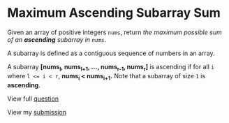 # **Maximum Ascending Subarray Sum**

Given an array of positive integers `nums`, return _the maximum possible sum of an **ascending** subarray in `nums`_.

A subarray is defined as a contiguous sequence of numbers in an array.

A subarray **[nums<sub>l</sub>, nums<sub>l+1</sub>, ..., nums<sub>r-1</sub>, nums<sub>r</sub>]** is ascending if for all `i` where `l <= i < r`, **nums<sub>i</sub> < nums<sub>i+1</sub>.** Note that a subarray of size `1` is **ascending**.

View full [question](https://leetcode.com/problems/maximum-ascending-subarray-sum?envType=daily-question&envId=2025-02-04)

View my [submission](https://leetcode.com/problems/maximum-ascending-subarray-sum/submissions/1530872900)
